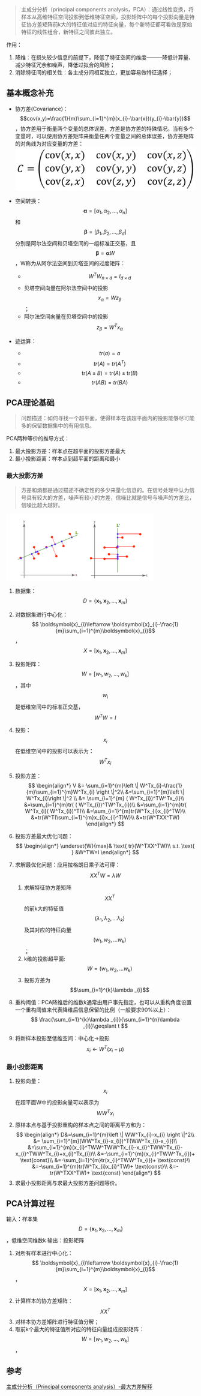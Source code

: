 
> 主成分分析（principal components analysis，PCA）：通过线性变换，将样本从高维特征空间投影到低维特征空间，投影矩阵中的每个投影向量是特征协方差矩阵前k大的特征值对应的特征向量，每个新特征都可看做是原始特征的线性组合，新特征之间彼此独立。

作用：

1. 降维：在损失较少信息的前提下，降低了特征空间的维度———降低计算量、减少特征冗余和噪声，降低过拟合的风险；
2. 消除特征间的相关性：各主成分间相互独立，更加容易做特征选择；

## 基本概念补充
- 协方差(Covariance)：$$cov(x,y)=\frac{1}{m}\sum_{i=1}^{m}(x_{i}-\bar{x})(y_{i}-\bar{y})$$，协方差用于衡量两个变量的总体误差，方差是协方差的特殊情况。当有多个变量时，可以使用协方差矩阵来衡量任两个变量之间的总体误差，协方差矩阵的对角线为对应变量的方差：
![](/assets/协方差矩阵.png)

- 空间转换：$$\boldsymbol{\alpha}= [\alpha _{1},\alpha _{2},...,\alpha _{n}]$$和$$\boldsymbol{\beta} = [\beta _{1},\beta _{2},...,\beta _{d}]$$分别是阿尔法空间和贝塔空间的一组标准正交基，且$$\boldsymbol{\beta} = \boldsymbol{\alpha}W$$，W称为从阿尔法空间到贝塔空间的过度矩阵：
    - $$W^TW_{n\times d}=I_{d\times d}$$
    - 贝塔空间向量在阿尔法空间中的投影$$x_{\alpha } = Wz_{\beta }$$；
    - 阿尔法空间向量在贝塔空间中的投影$$z_{\beta }=W^Tx_{\alpha }$$
- 迹运算：
    - $$tr(a)=a$$
    - $$tr(A)=tr(A^T)$$
    - $$\text{tr}(A\pm B) = \text{tr}(A)\pm \text{tr}(B)$$
    - $$tr(AB)=tr(BA)$$

## PCA理论基础
> 问题描述：如何寻找一个超平面，使得样本在该超平面内的投影能够尽可能多的保留数据集中的有用信息。

PCA两种等价的推导方式：

1. 最大投影方差：样本点在超平面的投影方差最大
2. 最小投影距离：样本点到超平面的距离和最小

### 最大投影方差
> 方差和熵都是通过描述不确定性的多少来量化信息的。在信号处理中认为信号具有较大的方差，噪声有较小的方差，信噪比就是信号与噪声的方差比，信噪比越大越好。

![](/assets/201104182118209081.png)

1. 数据集：$$D=\{\boldsymbol{x}_{1},\boldsymbol{x}_{2},...,\boldsymbol{x}_{m}\}$$
2. 对数据集进行中心化：$$ \boldsymbol{x}_{i}\leftarrow \boldsymbol{x}_{i}-\frac{1}{m}\sum_{i=1}^{m}\boldsymbol{x}_{i}$$，$$X = [\boldsymbol{x}_{1},\boldsymbol{x}_{2},...,\boldsymbol{x}_{m}]$$
3. 投影矩阵：$$W=[w_{1},w_{2},...,w_{k}]$$，其中$$w_{i}$$是低维空间中的标准正交基，$$W^TW=I$$
4. 投影：$$x_{i}$$在低维空间中的投影可以表示为：$$W^Tx_{i}$$
5. 投影方差：
$$
\begin{align*}
V &= \sum_{i=1}^{m}\left \| W^Tx_{i}-\frac{1}{m}\sum_{i=1}^{m}W^Tx_{i} \right \|^2\\
&=\sum_{i=1}^{m}\left \|  W^Tx_{i}\right \|^2 \\
&= \sum_{i=1}^{m} ( W^Tx_{i})^TW^Tx_{i}\\
&=\sum_{i=1}^{m}tr( ( W^Tx_{i})^TW^Tx_{i})\\
&=\sum_{i=1}^{m}tr( W^Tx_{i}( W^Tx_{i})^T)\\
&=\sum_{i=1}^{m}tr(W^Tx_{i}x_{i}^TW)\\
&=tr(W^T(\sum_{i=1}^{m}x_{i}x_{i}^T)W)\\
&=tr(W^TXX^TW)
\end{align*}
$$
6. 投影方差最大优化问题：
$$
\begin{align*}
\underset{W}{max}& \text{ tr}(W^TXX^TW)\\
s.t. \text{  } &W^TW=I
\end{align*}
$$
7. 求解最优化问题：应用拉格朗日乘子法可得：
$$
XX^TW=\lambda W
$$
    1. 求解特征协方差矩阵$$XX^T$$的前k大的特征值$$(\lambda_{1},\lambda_{2},...\lambda_{k})$$及其对应的特征向量$$(w_{1},w_{2},...w_{k})$$；
    2. k维的投影超平面:$$W = (w_{1},w_{2},...w_{k})$$
    3. 投影方差为$$\sum_{i=1}^{k}\lambda _{i}$$

8. 重构阈值：PCA降维后的维数k通常由用户事先指定，也可以从重构角度设置一个重构阈值来代表降维后信息保留的比例（一般要求90%以上）：
$$
\frac{\sum_{i=1}^{k}\lambda _{i}}{\sum_{i=1}^{n}\lambda _{i}}\geqslant t
$$

9. 将新样本投影至低维空间：中心化→投影$$x_{i}\leftarrow W^T(x_{i}-\mu )$$

### 最小投影距离
1. 投影向量：$$x_{i}$$在超平面W中的投影向量可以表示为$$WW^Tx_{i}$$
2. 原样本点与基于投影重构的样本点之间的距离平方和为：
$$
\begin{align*}
D&=\sum_{i=1}^{m}\left \| WW^Tx_{i}-x_{i} \right \|^2\\
&= \sum_{i=1}^{m}(WW^Tx_{i}-x_{i})^T(WW^Tx_{i}-x_{i})\\
&=\sum_{i=1}^{m}(x_{i}^TWW^TWW^Tx_{i}-x_{i}^TWW^Tx_{i}-x_{i}^TWW^Tx_{i}+x_{i}^Tx_{i})\\
&=-\sum_{i=1}^{m}(x_{i}^TWW^Tx_{i})+ \text{const}\\
&=-\sum_{i=1}^{m}tr(x_{i}^TWW^Tx_{i})+ \text{const}\\
&=-\sum_{i=1}^{m}tr(W^Tx_{i}x_{i}^TW)+ \text{const}\\
&=-tr(W^TXX^TW)+ \text{const}
 \end{align*} 
$$
3. 求最小投影距离与求最大投影方差问题等价。

## PCA计算过程
输入：样本集$$D=\{\boldsymbol{x}_{1},\boldsymbol{x}_{2},...,\boldsymbol{x}_{m}\}$$，低维空间维数k
输出：投影矩阵

1. 对所有样本进行中心化：$$ \boldsymbol{x}_{i}\leftarrow \boldsymbol{x}_{i}-\frac{1}{m}\sum_{i=1}^{m}\boldsymbol{x}_{i}$$，$$X = [\boldsymbol{x}_{1},\boldsymbol{x}_{2},...,\boldsymbol{x}_{m}]$$
2. 计算样本的协方差矩阵：$$XX^T$$
3. 对样本协方差矩阵进行特征值分解；
4. 取前k个最大的特征值所对应的特征向量组成投影矩阵：$$W=[w_{1},w_{2},...,w_{k}]$$，

## 参考

[主成分分析（Principal components analysis）-最大方差解释](http://www.cnblogs.com/jerrylead/archive/2011/04/18/2020209.html)


































